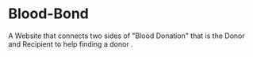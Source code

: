 # Blood-Bond
A Website that connects two sides of  "Blood Donation" that is the Donor  and Recipient  to help finding a donor . 
